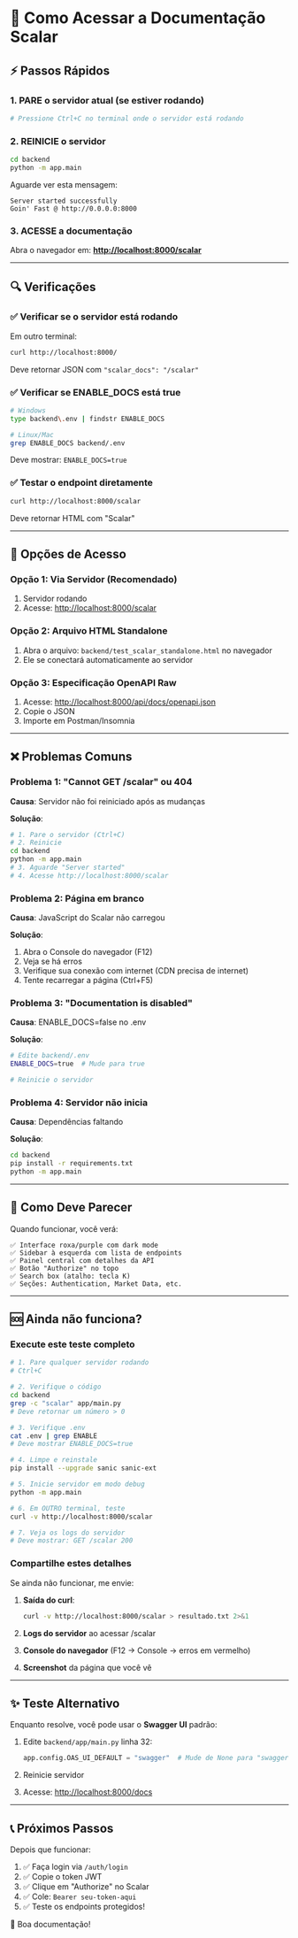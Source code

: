 # 🚀 Como Acessar a Documentação Scalar

## ⚡ Passos Rápidos

### 1. **PARE o servidor atual** (se estiver rodando)

```bash
# Pressione Ctrl+C no terminal onde o servidor está rodando
```

### 2. **REINICIE o servidor**

```bash
cd backend
python -m app.main
```

Aguarde ver esta mensagem:

```
Server started successfully
Goin' Fast @ http://0.0.0.0:8000
```

### 3. **ACESSE a documentação**

Abra o navegador em: **<http://localhost:8000/scalar>**

---

## 🔍 Verificações

### ✅ Verificar se o servidor está rodando

Em outro terminal:

```bash
curl http://localhost:8000/
```

Deve retornar JSON com `"scalar_docs": "/scalar"`

### ✅ Verificar se ENABLE_DOCS está true

```bash
# Windows
type backend\.env | findstr ENABLE_DOCS

# Linux/Mac
grep ENABLE_DOCS backend/.env
```

Deve mostrar: `ENABLE_DOCS=true`

### ✅ Testar o endpoint diretamente

```bash
curl http://localhost:8000/scalar
```

Deve retornar HTML com "Scalar"

---

## 🎯 Opções de Acesso

### Opção 1: Via Servidor (Recomendado)

1. Servidor rodando
2. Acesse: <http://localhost:8000/scalar>

### Opção 2: Arquivo HTML Standalone

1. Abra o arquivo: `backend/test_scalar_standalone.html` no navegador
2. Ele se conectará automaticamente ao servidor

### Opção 3: Especificação OpenAPI Raw

1. Acesse: <http://localhost:8000/api/docs/openapi.json>
2. Copie o JSON
3. Importe em Postman/Insomnia

---

## ❌ Problemas Comuns

### Problema 1: "Cannot GET /scalar" ou 404

**Causa**: Servidor não foi reiniciado após as mudanças

**Solução**:

```bash
# 1. Pare o servidor (Ctrl+C)
# 2. Reinicie
cd backend
python -m app.main
# 3. Aguarde "Server started"
# 4. Acesse http://localhost:8000/scalar
```

### Problema 2: Página em branco

**Causa**: JavaScript do Scalar não carregou

**Solução**:

1. Abra o Console do navegador (F12)
2. Veja se há erros
3. Verifique sua conexão com internet (CDN precisa de internet)
4. Tente recarregar a página (Ctrl+F5)

### Problema 3: "Documentation is disabled"

**Causa**: ENABLE_DOCS=false no .env

**Solução**:

```bash
# Edite backend/.env
ENABLE_DOCS=true  # Mude para true

# Reinicie o servidor
```

### Problema 4: Servidor não inicia

**Causa**: Dependências faltando

**Solução**:

```bash
cd backend
pip install -r requirements.txt
python -m app.main
```

---

## 📸 Como Deve Parecer

Quando funcionar, você verá:

```
✅ Interface roxa/purple com dark mode
✅ Sidebar à esquerda com lista de endpoints
✅ Painel central com detalhes da API
✅ Botão "Authorize" no topo
✅ Search box (atalho: tecla K)
✅ Seções: Authentication, Market Data, etc.
```

---

## 🆘 Ainda não funciona?

### Execute este teste completo

```bash
# 1. Pare qualquer servidor rodando
# Ctrl+C

# 2. Verifique o código
cd backend
grep -c "scalar" app/main.py
# Deve retornar um número > 0

# 3. Verifique .env
cat .env | grep ENABLE
# Deve mostrar ENABLE_DOCS=true

# 4. Limpe e reinstale
pip install --upgrade sanic sanic-ext

# 5. Inicie servidor em modo debug
python -m app.main

# 6. Em OUTRO terminal, teste
curl -v http://localhost:8000/scalar

# 7. Veja os logs do servidor
# Deve mostrar: GET /scalar 200
```

### Compartilhe estes detalhes

Se ainda não funcionar, me envie:

1. **Saída do curl**:

   ```bash
   curl -v http://localhost:8000/scalar > resultado.txt 2>&1
   ```

2. **Logs do servidor** ao acessar /scalar

3. **Console do navegador** (F12 → Console → erros em vermelho)

4. **Screenshot** da página que você vê

---

## ✨ Teste Alternativo

Enquanto resolve, você pode usar o **Swagger UI** padrão:

1. Edite `backend/app/main.py` linha 32:

   ```python
   app.config.OAS_UI_DEFAULT = "swagger"  # Mude de None para "swagger"
   ```

2. Reinicie servidor

3. Acesse: <http://localhost:8000/docs>

---

## 📞 Próximos Passos

Depois que funcionar:

1. ✅ Faça login via `/auth/login`
2. ✅ Copie o token JWT
3. ✅ Clique em "Authorize" no Scalar
4. ✅ Cole: `Bearer seu-token-aqui`
5. ✅ Teste os endpoints protegidos!

🎉 Boa documentação!
